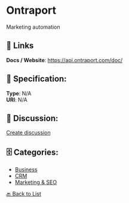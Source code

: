 # Ontraport


Marketing automation

##  🔗 Links
**Docs / Website**: https://api.ontraport.com/doc/

## 🧬 Specification:
**Type**: N/A  
**URI**: N/A

## 💬 Discussion:
[Create discussion](https://github.com/apis-list/apis-list/discussions/new)

## 🗄️ Categories:
- [Business](https://github.com/apis-list/apis-list#business)
- [CRM](https://github.com/apis-list/apis-list#crm)
- [Marketing & SEO](https://github.com/apis-list/apis-list#marketing--seo)




[🔙 Back to List](https://github.com/apis-list/apis-list)
